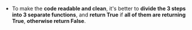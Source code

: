 * To make the **code readable and clean**, it's better to **divide the 3 steps into 3 separate functions**, and **return True** if **all of them are returning True**, **otherwise return False**.